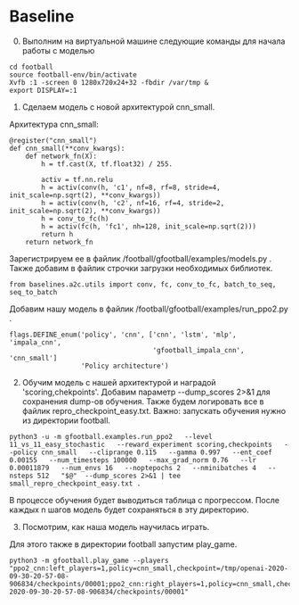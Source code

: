 # Baseline

0) Выполним на виртуальной машине следующие команды для начала работы с моделью
```
cd football
source football-env/bin/activate
Xvfb :1 -screen 0 1280x720x24+32 -fbdir /var/tmp &
export DISPLAY=:1
```
1) Сделаем модель с новой архитектурой cnn_small.


Архитектура cnn_small:
```
@register("cnn_small")
def cnn_small(**conv_kwargs):
    def network_fn(X):
        h = tf.cast(X, tf.float32) / 255.

        activ = tf.nn.relu
        h = activ(conv(h, 'c1', nf=8, rf=8, stride=4, init_scale=np.sqrt(2), **conv_kwargs))
        h = activ(conv(h, 'c2', nf=16, rf=4, stride=2, init_scale=np.sqrt(2), **conv_kwargs))
        h = conv_to_fc(h)
        h = activ(fc(h, 'fc1', nh=128, init_scale=np.sqrt(2)))
        return h
    return network_fn
```
Зарегистрируем ее в файлик /football/gfootball/examples/models.py .
Также добавим в файлик строчки загрузки необходимых библиотек.
```
from baselines.a2c.utils import conv, fc, conv_to_fc, batch_to_seq, seq_to_batch
```
Добавим нашу модель в файлик /football/gfootball/examples/run_ppo2.py .

```
flags.DEFINE_enum('policy', 'cnn', ['cnn', 'lstm', 'mlp', 'impala_cnn',
                                    'gfootball_impala_cnn', 'cnn_small']
                  'Policy architecture')
```
2) Обучим модель с нашей архитектурой и наградой 'scoring,chekpoints'.
Добавим параметр --dump_scores 2>&1 для сохранения dump-ов обучения.
Также будем логировать все в файлик repro_checkpoint_easy.txt.
Важно: запускать обучения нужно из директории football.
```
python3 -u -m gfootball.examples.run_ppo2   --level 11_vs_11_easy_stochastic   --reward_experiment scoring,checkpoints   --policy cnn_small   --cliprange 0.115   --gamma 0.997   --ent_coef 0.00155   --num_timesteps 100000   --max_grad_norm 0.76   --lr 0.00011879   --num_envs 16   --noptepochs 2   --nminibatches 4   --nsteps 512   "$@"  --dump_scores 2>&1 | tee small_repro_checkpoint_easy.txt .
```
В процессе обучения будет выводиться таблица с прогрессом.
После каждых n шагов модель будет сохраняться в эту директорию.

3) Посмотрим, как наша модель научилась играть.

Для этого также в директории football запустим play_game.

```
python3 -m gfootball.play_game --players "ppo2_cnn:left_players=1,policy=cnn_small,checkpoint=/tmp/openai-2020-09-30-20-57-08-906834/checkpoints/00001;ppo2_cnn:right_players=1,policy=cnn_small,checkpoint=/tmp/openai-2020-09-30-20-57-08-906834/checkpoints/00001"
```



